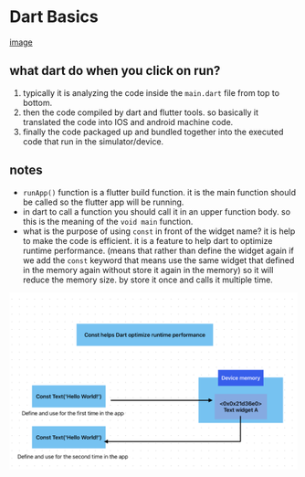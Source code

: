 # Dart Basics

[image](./assets/files/dart-overview.pdf)

## what dart do when you click on run?

1. typically it is analyzing the code inside the `main.dart` file from top to bottom.
2. then the code compiled by dart and flutter tools. so basically it translated the code into IOS and android machine code.
3. finally the code packaged up and bundled together into the executed code that run in the simulator/device.

## notes

- `runApp()` function is a flutter build function. it is the main function should be called so the flutter app will be running.
- in dart to call a function you should call it in an upper function body. so this is the meaning of the `void main` function.
- what is the purpose of using `const` in front of the widget name? it is help to make the code is efficient. it is a feature to help dart to optimize runtime performance. (means that rather than define the widget again if we add the `const` keyword that means use the same widget that defined in the memory again without store it again in the memory) so it will reduce the memory size. by store it once and calls it multiple time.

![const in dart](./assets/images/const-in-dart.png)
